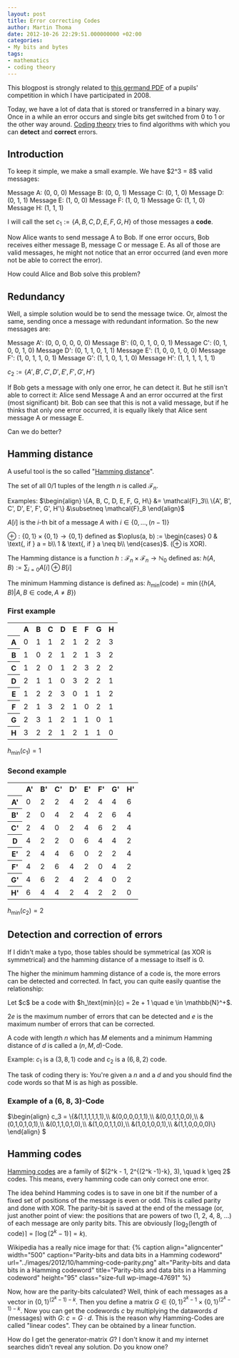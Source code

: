 ```yaml
---
layout: post
title: Error correcting Codes
author: Martin Thoma
date: 2012-10-26 22:29:51.000000000 +02:00
categories:
- My bits and bytes
tags:
- mathematics
- coding theory
---
```

<div class="info">This blogpost is strongly related to <a href="http://page.math.tu-berlin.de/~felsner/DMSWe/Aufgaben/codes.pdf">this germand PDF</a> of a pupils' competition in which I have participated in 2008.</div>

Today, we have a lot of data that is stored or transferred in a binary way. Once in a while an error occurs and single bits get switched from 0 to 1 or the other way around. <a href="http://en.wikipedia.org/wiki/Coding_theory">Coding theory</a> tries to find algorithms with which you can <strong>detect</strong> and <strong>correct</strong> errors.

<h2>Introduction</h2>
To keep it simple, we make a small example. We have $2^3 = 8$ valid messages:

Message A: (0, 0, 0)
Message B: (0, 0, 1)
Message C: (0, 1, 0)
Message D: (0, 1, 1)
Message E: (1, 0, 0)
Message F: (1, 0, 1)
Message G: (1, 1, 0)
Message H: (1, 1, 1)

I will call the set $c_1 := \{A, B, C, D, E, F, G, H\}$ of those messages a <strong>code</strong>.

Now Alice wants to send message A to Bob. If one error occurs, Bob receives either message B, message C or message E. As all of those are valid messages, he might not notice that an error occurred (and even more not be able to correct the error).

How could Alice and Bob solve this problem? 

<h2>Redundancy</h2>
Well, a simple solution would be to send the message twice. Or, almost the same, sending once a message with redundant information. So the new messages are:

Message A': (0, 0, 0, 0, 0, 0)
Message B': (0, 0, 1, 0, 0, 1)
Message C': (0, 1, 0, 0, 1, 0)
Message D': (0, 1, 1, 0, 1, 1)
Message E': (1, 0, 0, 1, 0, 0)
Message F': (1, 0, 1, 1, 0, 1)
Message G': (1, 1, 0, 1, 1, 0)
Message H': (1, 1, 1, 1, 1, 1)

$c_2 := \{A', B', C', D', E', F', G', H'\}$

If Bob gets a message with only one error, he can detect it. But he still isn't able to correct it:
Alice send Message A and an error occurred at the first (most significant) bit. Bob can see that this is not a valid message, but if he thinks that only one error occurred, it is equally likely that Alice sent message A or message E.

Can we do better?

<h2>Hamming distance</h2>
A useful tool is the so called "<a href="http://en.wikipedia.org/wiki/Hamming_distance">Hamming distance</a>". 

The set of all 0/1 tuples of the length $n$ is called $\mathcal{F}_n$. 

Examples: 
$\begin{align}
    \{A, B, C, D, E, F, G, H\}     &= \mathcal{F}_3\\
\{A', B', C', D', E', F', G', H'\} &\subsetneq \mathcal{F}_8
\end{align}$

$A[i]$ is the $i$-th bit of a message $A$ with $i \in \{0, \dots, (n-1)\}$

$\oplus : \{0,1\} \times \{0,1\} \rightarrow \{0,1\}$ defined as $\oplus(a, b) := 
\begin{cases}
 0 & \text{, if } a = b\\
 1 & \text{, if } a \neq b\\
\end{cases}$.
($\oplus$ is XOR).

The Hamming distance is a function $h: \mathcal{F}_n \times \mathcal{F}_n \rightarrow \mathbb{N}_0$ defined as:
$\displaystyle h(A, B) := \sum_{i=0}A[i] \oplus B[i]$

The minimum Hamming distance is defined as:
$\displaystyle h_\text{min}(\text{code}) = \min(\{h(A, B) | A, B \in \text{code}, A \neq B\})$

<h3>First example</h3>


<table class="wikitable">
<tr>
  <th>&nbsp;</th>
  <th>A</th>
  <th>B</th>
  <th>C</th>
  <th>D</th>
  <th>E</th>
  <th>F</th>
  <th>G</th>
  <th>H</th>
</tr>
<tr>
  <th>A</th>
  <td>0</td>
  <td>1</td>
  <td>1</td>
  <td>2</td>
  <td>1</td>
  <td>2</td>
  <td>2</td>
  <td>3</td>
</tr>
<tr>
  <th>B</th>
  <td>1</td>
  <td>0</td>
  <td>2</td>
  <td>1</td>
  <td>2</td>
  <td>1</td>
  <td>3</td>
  <td>2</td>
</tr>
<tr>
  <th>C</th>
  <td>1</td>
  <td>2</td>
  <td>0</td>
  <td>1</td>
  <td>2</td>
  <td>3</td>
  <td>2</td>
  <td>2</td>
</tr>
<tr>
  <th>D</th>
  <td>2</td>
  <td>1</td>
  <td>1</td>
  <td>0</td>
  <td>3</td>
  <td>2</td>
  <td>2</td>
  <td>1</td>
</tr>
<tr>
  <th>E</th>
  <td>1</td>
  <td>2</td>
  <td>2</td>
  <td>3</td>
  <td>0</td>
  <td>1</td>
  <td>1</td>
  <td>2</td>
</tr>
<tr>
  <th>F</th>
  <td>2</td>
  <td>1</td>
  <td>3</td>
  <td>2</td>
  <td>1</td>
  <td>0</td>
  <td>2</td>
  <td>1</td>
</tr>
<tr>
  <th>G</th>
  <td>2</td>
  <td>3</td>
  <td>1</td>
  <td>2</td>
  <td>1</td>
  <td>1</td>
  <td>0</td>
  <td>1</td>
</tr>
<tr>
  <th>H</th>
  <td>3</td>
  <td>2</td>
  <td>2</td>
  <td>1</td>
  <td>2</td>
  <td>1</td>
  <td>1</td>
  <td>0</td>
</tr>
</table>

$h_\text{min}(c_1) = 1$

<h3>Second example</h3>
<table class="wikitable">
<tr>
  <th>&nbsp;</th>
  <th>A'</th>
  <th>B'</th>
  <th>C'</th>
  <th>D'</th>
  <th>E'</th>
  <th>F'</th>
  <th>G'</th>
  <th>H'</th>
</tr>
<tr>
  <th>A'</th>
  <td>0</td>
  <td>2</td>
  <td>2</td>
  <td>4</td>
  <td>2</td>
  <td>4</td>
  <td>4</td>
  <td>6</td>
</tr>
<tr>
  <th>B'</th>
  <td>2</td>
  <td>0</td>
  <td>4</td>
  <td>2</td>
  <td>4</td>
  <td>2</td>
  <td>6</td>
  <td>4</td>
</tr>
<tr>
  <th>C'</th>
  <td>2</td>
  <td>4</td>
  <td>0</td>
  <td>2</td>
  <td>4</td>
  <td>6</td>
  <td>2</td>
  <td>4</td>
</tr>
<tr>
  <th>D</th>
  <td>4</td>
  <td>2</td>
  <td>2</td>
  <td>0</td>
  <td>6</td>
  <td>4</td>
  <td>4</td>
  <td>2</td>
</tr>
<tr>
  <th>E'</th>
  <td>2</td>
  <td>4</td>
  <td>4</td>
  <td>6</td>
  <td>0</td>
  <td>2</td>
  <td>2</td>
  <td>4</td>
</tr>
<tr>
  <th>F'</th>
  <td>4</td>
  <td>2</td>
  <td>6</td>
  <td>4</td>
  <td>2</td>
  <td>0</td>
  <td>4</td>
  <td>2</td>
</tr>
<tr>
  <th>G'</th>
  <td>4</td>
  <td>6</td>
  <td>2</td>
  <td>4</td>
  <td>2</td>
  <td>4</td>
  <td>0</td>
  <td>2</td>
</tr>
<tr>
  <th>H'</th>
  <td>6</td>
  <td>4</td>
  <td>4</td>
  <td>2</td>
  <td>4</td>
  <td>2</td>
  <td>2</td>
  <td>0</td>
</tr>
</table>

$h_\text{min}(c_2) = 2$

<h2>Detection and correction of errors</h2>
If I didn't make a typo, those tables should be symmetrical (as XOR is symmetrical) and the hamming distance of a message to itself is 0. 

The higher the minimum hamming distance of a code is, the more errors can be detected and corrected. In fact, you can quite easily quantise the relationship:

<div class="definition">Let $c$ be a code with $h_\text{min}(c) = 2e + 1 \quad e \in \mathbb{N}^+$.

$2e$ is the maximum number of errors that can be detected and $e$ is the maximum number of errors that can be corrected.</div>


A code with length $n$ which has $M$ elements and a minimum Hamming distance of $d$ is called a $(n, M, d)$-Code.

Example: $c_1$ is a $(3, 8, 1)$ code and $c_2$ is a $(6, 8, 2)$ code.

The task of coding thery is:
You're given a $n$ and a $d$ and you should find the code words so that M is as high as possible.

<h3>Example of a (6, 8, 3)-Code</h3>
$\begin{align}
c_3 = \{&(1,1,1,1,1,1),\\
&(0,0,0,0,1,1),\\
&(0,0,1,1,0,0),\\
&(0,1,0,1,0,1),\\
&(0,1,1,0,1,0),\\
&(1,0,0,1,1,0),\\
&(1,0,1,0,0,1),\\
&(1,1,0,0,0,0)\}
\end{align}
$

<h2>Hamming codes</h2>
<a href="http://en.wikipedia.org/wiki/Hamming_code">Hamming codes</a> are a family of $(2^k - 1, 2^{(2^k -1)-k}, 3), \quad k \geq 2$ codes. This means, every hamming code can only correct one error.

The idea behind Hamming codes is to save in one bit if the number of a fixed set of positions of the message is even or odd. This is called parity and done with XOR. The parity-bit is saved at the end of the message (or, just another point of view: the positions that are powers of two (1, 2, 4, 8, ...) of each message are only parity bits. This are obviously $\lceil \log_2(\text{length of code}) \rceil = \lceil \log(2^k - 1) \rceil = k$).

Wikipedia has a really nice image for that:
{% caption align="aligncenter" width="500" caption="Parity-bits and data bits in a Hamming codeword" url="../images/2012/10/hamming-code-parity.png" alt="Parity-bits and data bits in a Hamming codeword" title="Parity-bits and data bits in a Hamming codeword" height="95" class="size-full wp-image-47691" %}

Now, how are the parity-bits calculated?
Well, think of each messages as a vector in $\{0,1\}^{(2^k - 1) - k}$. Then you define a matrix $G \in \{0,1\}^{2^k - 1} \times \{0,1\}^{(2^k - 1) - k}$. Now you can get the codewords $c$ by multiplying the datawords $d$ (messages) with $G$:
$c = G \cdot d$.
This is the reason why Hamming-Codes are called "linear codes". They can be obtained by a linear function.

How do I get the generator-matrix $G$?
I don't know it and my internet searches didn't reveal any solution. Do you know one?
